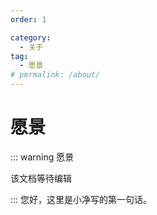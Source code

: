 ```yaml
---
order: 1

category:
  - 关于
tag:
  - 愿景
# permalink: /about/
---
```


# 愿景

::: warning 愿景

该文档等待编辑

:::
您好，这里是小净写的第一句话。

